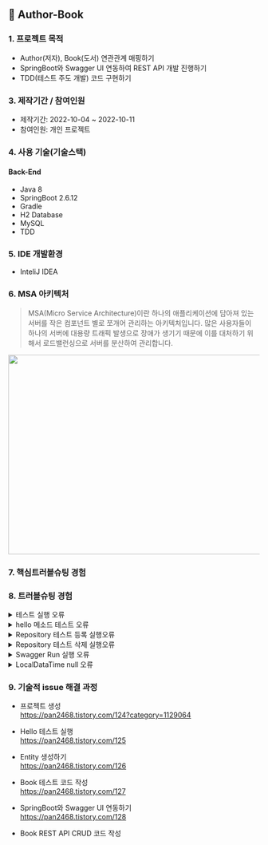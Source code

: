 ## 📌 Author-Book

###  1. 프로젝트 목적 
+ Author(저자), Book(도서) 연관관계 매핑하기
+ SpringBoot와 Swagger UI 연동하여 REST API 개발 진행하기
+ TDD(테스트 주도 개발) 코드 구현하기 


###  3. 제작기간 / 참여인원
+ 제작기간: 2022-10-04 ~ 2022-10-11 
+ 참여인원: 개인 프로젝트

### 4. 사용 기술(기술스택)
#### Back-End
+ Java 8
+ SpringBoot 2.6.12
+ Gradle
+ H2 Database
+ MySQL
+ TDD

### 5. IDE 개발환경
+ InteliJ IDEA

### 6. MSA 아키텍처
> MSA(Micro Service Architecture)이란 하나의 애플리케이션에 담아져 있는 서버를 작은 컴포넌트 별로 쪼개어 관리하는 아키텍처입니다. 많은 사용자들이 하나의 서버에 대용량 트래픽 발생으로 장애가 생기기 때문에 이를 대처하기 위해서 로드밸런싱으로 서버를 분산하여 관리합니다. 

<img src="https://user-images.githubusercontent.com/58936137/194818072-e48d7b13-7cde-4bc6-b2e2-9e7411eace86.png" width="600px" height="400px">

###  7. 핵심트러블슈팅 경험

###  8. 트러블슈팅 경험
<details>
<summary>테스트 실행 오류</summary>
<div markdown="1">

- Execution failed for task ':test'. 
- 원인: InteliJ IDEA Run test using: Gradle -> InteliJ IDEA 변경 후 개선 

<img src="https://user-images.githubusercontent.com/58936137/193999166-8faac97d-ec01-444f-aa82-1bd76e5a4395.png" width="550px" height="400px">
 
</div>
</details> 

<details>
<summary>hello 메소드 테스트 오류</summary>
<div markdown="1">

- java.lang.AssertionError: Status Expected :200 Actual :404
- 원인: hello 메소드 get 주소와 같지 않아 발생

#### 기존 코드
##### HelloControllerTest.class
~~~
   @Test
    public void Hello()throws Exception{
        String hello = "hello";

        mvc.perform(get("/"))
                .andExpect(status().isOk())
                .andExpect(content().string(hello));
    }
~~~

#### 개선 코드
##### HelloControllerTest.class 
~~~
   @Test
    public void Hello()throws Exception{
        String hello = "hello";

        mvc.perform(get("/hello")) // 변경
                .andExpect(status().isOk())
                .andExpect(content().string(hello));
    }
~~~



</div>
</details> 

<details>
<summary>Repository 테스트 등록 실행오류</summary>
<div markdown="1">
 
 - java.lang.NullPointerException
	at com.sprint.repository.BookRepositoryTest.createBookTest(BookRepositoryTest.java:39)
 - Find Why bookRepository could be null <br>
 - 해결 원인: 정확한 원인을 찾지 못했지만 InteliJ IDEA > Invalidate Caches > Invalidate and Restart 클릭하여 재시작 후 해결
 #### 해결 방법
	
 <img src="https://user-images.githubusercontent.com/58936137/194700981-957bee0e-69d3-42d1-b8bb-b9221a018967.png" width="300px" height="200px">
	
 + Invalidate and Restart 클릭하여 InteliJ IDEA 재시작하기
	
</div>
</details> 

<details>
<summary>Repository 테스트 삭제 실행오류</summary>
<div markdown="1">

- org.springframework.beans.factory.BeanCreationException: Error creating bean with name 'com.sprint.service.BookServiceTest': 

</div>
</details> 

<details>
<summary>Swagger Run 실행 오류</summary>
<div markdown="1">

- org.springframework.context.ApplicationContextException: Failed to start bean 'documentationPluginsBootstrapper'; nested exception is java.lang.NullPointerException
- 해결원인: SpringBoot 2.6 버전 이상 일경우 spring.mvc.pathmatch.matching-strategy 값이 ant_apth_matcher에서 path_pattern_parser로 변경되면서 오류발생함 

#### application.properties
<img src="https://user-images.githubusercontent.com/58936137/194755394-98e79aad-ec05-4de5-b1be-ccfec9e5cdb7.png" width="400px" height="50px">
<br>
💡 SpringBoot 2.6 버전 이상이라서 application.properties 파일에 spring.mvc.pathmatch.matching-strategy=ant_path_matcher 설정하여 개선함.    	

</div>
</details> 

<details>
<summary>LocalDataTime null 오류</summary>
<div markdown="1">

- 2022-10-10 19:47:24.353  WARN 9836 --- [io-8080-exec-10] .w.s.m.s.DefaultHandlerExceptionResolver : Resolved [org.springframework.validation.BindException: org.springframework.validation.BeanPropertyBindingResult: 1 errors<EOL>Field error in object 'book' on field 'publication_date': rejected value [2022-10-10]; codes [typeMismatch.book.publication_date,typeMismatch.publication_date,typeMismatch.java.time.LocalDateTime,typeMismatch]; 

- 해결 원인: Book Entity 모델 정보에서 private LocalDateTime publication_date = LocalDateTime.now(); 변수 수정하여 오류 개선

#### 기존 코드 
<img src="https://user-images.githubusercontent.com/58936137/194856607-0a47c2b4-1436-4f50-86b8-74f1723435f0.png" width="500px" height="80px">

#### 개선 코드 
<img src="https://user-images.githubusercontent.com/58936137/194856207-73ac2559-7414-4b16-a009-dde2c73fc18d.png" width="500px" height="80px">

</div>
</details> 

### 9. 기술적 issue 해결 과정
+ 프로젝트 생성<br> 
https://pan2468.tistory.com/124?category=1129064

+ Hello 테스트 실행<br>
https://pan2468.tistory.com/125

+ Entity 생성하기 <br>
https://pan2468.tistory.com/126  

+ Book 테스트 코드 작성 <br>
https://pan2468.tistory.com/127

+ SpringBoot와 Swagger UI 연동하기<br>
https://pan2468.tistory.com/128

+ Book REST API CRUD 코드 작성




